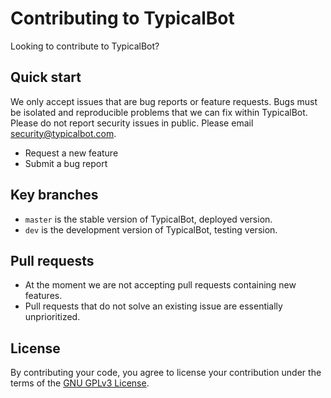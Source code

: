 # Contributing to TypicalBot

Looking to contribute to TypicalBot?

## Quick start

We only accept issues that are bug reports or feature requests. Bugs must be isolated and reproducible problems that we can fix within TypicalBot. Please do not report security issues in public. Please email security@typicalbot.com.

* Request a new feature
* Submit a bug report

## Key branches

- `master` is the stable version of TypicalBot, deployed version.
- `dev` is the development version of TypicalBot, testing version.

## Pull requests

- At the moment we are not accepting pull requests containing new features. 
- Pull requests that do not solve an existing issue are essentially unprioritized.

## License
By contributing your code, you agree to license your contribution under the terms of the [GNU GPLv3 License](LICENSE.md).